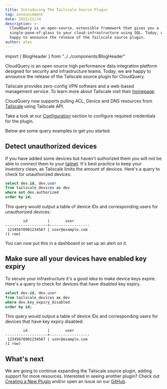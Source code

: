 ```yaml
---
title: Introducing The Tailscale Source Plugin
tag: announcement
date: 2022/12/14
description: >-
  CloudQuery is an open-source, extensible framework that gives you a
  single-pane-of-glass to your cloud-infrastructure using SQL. Today, we are
  happy to announce the release of the Tailscale source plugin.
author: alex
--- 
```


import { BlogHeader } from "../../components/BlogHeader"

<BlogHeader/>

CloudQuery is an open source high performance data integration platform designed for security and infrastructure teams.
Today, we are happy to announce the release of the Tailscale source plugin for CloudQuery.

Tailscale provides zero-config VPN software and a web-based management service.
To learn more about Tailscale visit their [homepage](https://tailscale.com/).

CloudQuery now supports pulling ACL, Device and DNS resources from [Tailscale](https://tailscale.com/) using Tailscale API.

Take a look at our [Configuration](/docs/plugins/sources/tailscale/configuration) section to configure required credentials for the plugin.

Below are some query examples to get you started.

## Detect unauthorized devices

If you have added some devices but haven't authorized them you will not be able to connect them to your [tailnet](https://tailscale.com/kb/1136/tailnet/).
It's best practice to keep your inventory clean, as Tailscale limits the amount of devices.
Here's a query to check for unauthorized devices:

```sql
select dev.id, dev.user
from tailscale_devices as dev
where not dev.authorized
order by id;
```

This query would output a table of device IDs and corresponding users for unauthorized devices:

```
        id         |       user             
-------------------+------------------
 12345678901234567 | user@example.com
(1 row)
```

You can now put this in a dashboard or set up an alert on it.

## Make sure all your devices have enabled key expiry

To secure your infrastructure it's a good idea to make device keys expire.
Here's a query to check for devices that have disabled key expiry.

```sql
select dev.id, dev.user
from tailscale_devices as dev
where dev.key_expiry_disabled
order by id;
```

This query would output a table of device IDs and corresponding users for devices that have key expiry disabled:

```
        id         |       user             
-------------------+------------------
 12345678901234567 | user@example.com
(1 row)

```

## What's next

We are going to continue expanding the Tailscale source plugin, adding support for more resources.
Interested in seeing another plugin?
Check out [Creating a New Plugin](/docs/developers/creating-new-plugin) and/or open an issue on our [GitHub](https://github.com/cloudquery/cloudquery).
